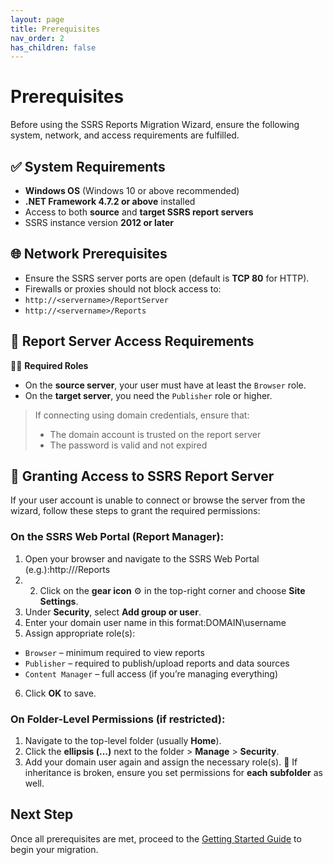 ```yaml
---
layout: page
title: Prerequisites
nav_order: 2
has_children: false
---
```

# Prerequisites

Before using the SSRS Reports Migration Wizard, ensure the following system, network, and access requirements are fulfilled.

## ✅ System Requirements

- **Windows OS** (Windows 10 or above recommended)
- **.NET Framework 4.7.2 or above** installed
- Access to both **source** and **target SSRS report servers**
- SSRS instance version **2012 or later**

## 🌐 Network Prerequisites

- Ensure the SSRS server ports are open (default is **TCP 80** for HTTP).
- Firewalls or proxies should not block access to:
- `http://<servername>/ReportServer`
- `http://<servername>/Reports`

## 🔗 Report Server Access Requirements

🧑‍💼 **Required Roles**
- On the **source server**, your user must have at least the `Browser` role.
- On the **target server**, you need the `Publisher` role or higher.

> If connecting using domain credentials, ensure that:
> - The domain account is trusted on the report server
> - The password is valid and not expired

## 🔐 Granting Access to SSRS Report Server

If your user account is unable to connect or browse the server from the wizard, follow these steps to grant the required permissions:

### On the SSRS Web Portal (Report Manager):

1. Open your browser and navigate to the SSRS Web Portal (e.g.):http://<your-server>/Reports
2. 2. Click on the **gear icon** ⚙️ in the top-right corner and choose **Site Settings**.
3. Under **Security**, select **Add group or user**.
4. Enter your domain user name in this format:DOMAIN\username
5. Assign appropriate role(s):
- `Browser` – minimum required to view reports
- `Publisher` – required to publish/upload reports and data sources
- `Content Manager` – full access (if you’re managing everything)
6. Click **OK** to save.

### On Folder-Level Permissions (if restricted):

1. Navigate to the top-level folder (usually **Home**).
2. Click the **ellipsis (...)** next to the folder > **Manage** > **Security**.
3. Add your domain user again and assign the necessary role(s).
🔄 If inheritance is broken, ensure you set permissions for **each subfolder** as well.


## Next Step

Once all prerequisites are met, proceed to the [Getting Started Guide](./getting-started.md) to begin your migration.

